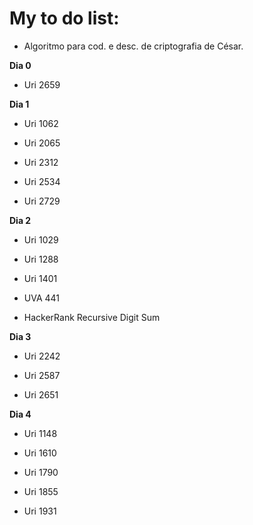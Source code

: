 <h1> My to do list: </h1>

  - Algoritmo para cod. e desc. de criptografia de César.

<b>Dia 0</b>
   
  - Uri 2659

<b>Dia 1</b>  
 
  - Uri 1062  
 
  - Uri 2065
 
  - Uri 2312
 
  - Uri 2534
 
  - Uri 2729 


<b>Dia 2</b> 
   
  - Uri 1029
   
  - Uri 1288
   
  - Uri 1401
   
  - UVA 441
   
  - HackerRank Recursive Digit Sum

<b>Dia 3</b>
   
  - Uri 2242
   
  - Uri 2587  
   
  - Uri 2651



<b>Dia 4</b>

  - Uri 1148
  
  - Uri 1610
  
  - Uri 1790
  
  - Uri 1855
  
  - Uri 1931

